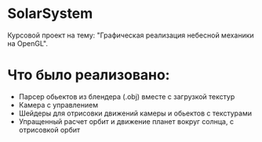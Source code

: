 # SolarSystem
Курсовой проект на тему: "Графическая реализация небесной механики на OpenGL".

# Что было реализовано:
- Парсер обьектов из блендера (.obj) вместе с загрузкой текстур
- Камера с управлением
- Шейдеры для отрисовки движений камеры и обьектов с текстурами
- Упращенный расчет орбит и движение планет вокруг солнца, с отрисовкой орбит
